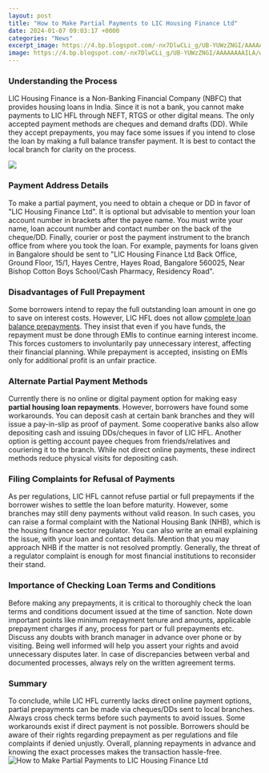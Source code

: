 ```yaml
---
layout: post
title: "How to Make Partial Payments to LIC Housing Finance Ltd"
date: 2024-01-07 09:03:17 +0000
categories: "News"
excerpt_image: https://4.bp.blogspot.com/-nx7DlwCLi_g/UB-YUWzZNGI/AAAAAAAAILA/wrw1f0uksEk/s1600/lichfl_home_loan_add_loan_details.png
image: https://4.bp.blogspot.com/-nx7DlwCLi_g/UB-YUWzZNGI/AAAAAAAAILA/wrw1f0uksEk/s1600/lichfl_home_loan_add_loan_details.png
---
```


### Understanding the Process 
LIC Housing Finance is a Non-Banking Financial Company (NBFC) that provides housing loans in India. Since it is not a bank, you cannot make payments to LIC HFL through NEFT, RTGS or other digital means. The only accepted payment methods are cheques and demand drafts (DD). While they accept prepayments, you may face some issues if you intend to close the loan by making a full balance transfer payment. It is best to contact the local branch for clarity on the process.

![](http://assets.change.org/photos/4/ne/go/MMNEGOHxPLomOAP-1600x900-noPad.jpg?1479576333)
### Payment Address Details  
To make a partial payment, you need to obtain a cheque or DD in favor of "LIC Housing Finance Ltd". It is optional but advisable to mention your loan account number in brackets after the payee name. You must write your name, loan account number and contact number on the back of the cheque/DD. Finally, courier or post the payment instrument to the branch office from where you took the loan. For example, payments for loans given in Bangalore should be sent to "LIC Housing Finance Ltd Back Office, Ground Floor, 15/1, Hayes Centre, Hayes Road, Bangalore 560025, Near Bishop Cotton Boys School/Cash Pharmacy, Residency Road".
### Disadvantages of Full Prepayment
Some borrowers intend to repay the full outstanding loan amount in one go to save on interest costs. However, LIC HFL does not allow [complete loan balance prepayments](https://fistore.mysenprints.com/collection/ader). They insist that even if you have funds, the repayment must be done through EMIs to continue earning interest income. This forces customers to involuntarily pay unnecessary interest, affecting their financial planning. While prepayment is accepted, insisting on EMIs only for additional profit is an unfair practice.
### Alternate Partial Payment Methods
Currently there is no online or digital payment option for making easy **partial housing loan repayments**. However, borrowers have found some workarounds. You can deposit cash at certain bank branches and they will issue a pay-in-slip as proof of payment. Some cooperative banks also allow depositing cash and issuing DDs/cheques in favor of LIC HFL. Another option is getting account payee cheques from friends/relatives and couriering it to the branch. While not direct online payments, these indirect methods reduce physical visits for depositing cash.
### Filing Complaints for Refusal of Payments
As per regulations, LIC HFL cannot refuse partial or full prepayments if the borrower wishes to settle the loan before maturity. However, some branches may still deny payments without valid reason. In such cases, you can raise a formal complaint with the National Housing Bank (NHB), which is the housing finance sector regulator. You can also write an email explaining the issue, with your loan and contact details. Mention that you may approach NHB if the matter is not resolved promptly. Generally, the threat of a regulator complaint is enough for most financial institutions to reconsider their stand.
### Importance of Checking Loan Terms and Conditions
Before making any prepayments, it is critical to thoroughly check the loan terms and conditions document issued at the time of sanction. Note down important points like minimum repayment tenure and amounts, applicable prepayment charges if any, process for part or full prepayments etc. Discuss any doubts with branch manager in advance over phone or by visiting. Being well informed will help you assert your rights and avoid unnecessary disputes later. In case of discrepancies between verbal and documented processes, always rely on the written agreement terms.
### Summary
To conclude, while LIC HFL currently lacks direct online payment options, partial prepayments can be made via cheques/DDs sent to local branches. Always cross check terms before such payments to avoid issues. Some workarounds exist if direct payment is not possible. Borrowers should be aware of their rights regarding prepayment as per regulations and file complaints if denied unjustly. Overall, planning repayments in advance and knowing the exact processes makes the transaction hassle-free.
![How to Make Partial Payments to LIC Housing Finance Ltd](https://4.bp.blogspot.com/-nx7DlwCLi_g/UB-YUWzZNGI/AAAAAAAAILA/wrw1f0uksEk/s1600/lichfl_home_loan_add_loan_details.png)